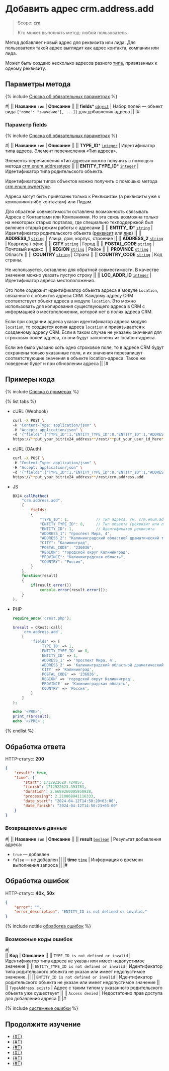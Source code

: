 # Добавить адрес crm.address.add

> Scope: [`crm`](../../../scopes/permissions.md)
>
> Кто может выполнять метод: любой пользователь

Метод добавляет новый адрес для реквизита или лида. Для пользователя такой адрес выглядит как адрес контакта, компании или лида. 

Может быть создано несколько адресов разного [типа](../../auxiliary/enum/crm-enum-address-type.md), привязанных к одному реквизиту. 

## Параметры метода

{% include [Сноска об обязательных параметрах](../../../../_includes/required.md) %}

#|
|| **Название**
`тип` | **Описание** ||
|| **fields***
[`object`](../../../data-types.md) | Набор полей — объект вида `{"поле": "значение"[, ...]}` для добавления адреса ||
|#

### Параметр fields

{% include [Сноска об обязательных параметрах](../../../../_includes/required.md) %}

#|
|| **Название**
`тип` | **Описание** ||
|| **TYPE_ID***
[`integer`](../../../data-types.md) | Идентификатор типа адреса. Элемент перечисления «Тип адреса».

Элементы перечисления «Тип адреса» можно получить с помощью метода [crm.enum.addresstype](../../auxiliary/enum/crm-enum-address-type.md) 
||
|| **ENTITY_TYPE_ID***
[`integer`](../../../data-types.md) | Идентификатор типа родительского объекта.

Идентификаторы типов объектов можно получить с помощью метода [crm.enum.ownertype](../../auxiliary/enum/crm-enum-owner-type.md).

Адреса могут быть привязаны только к Реквизитам (а реквизиты уже к компаниям либо контактам) или Лидам. 

Для обратной совместимости оставлена возможность связывать Адреса с Контактами или Компаниями. Но эта связь возможна только на некоторых старых порталах, где специально техподдержкой был включен старый режим работы с адресами
||
|| **ENTITY_ID***
[`string`](../../../data-types.md) | Идентификатор родительского объекта ([реквизит](../universal/index.md) или [лид](../../leads/index.md)) ||
|| **ADDRESS_1**
[`string`](../../../data-types.md) | Улица, дом, корпус, строение ||
|| **ADDRESS_2**
[`string`](../../../data-types.md) | Квартира / офис ||
|| **CITY**
[`string`](../../../data-types.md) | Город ||
|| **POSTAL_CODE**
[`string`](../../../data-types.md) | Почтовый индекс ||
|| **REGION**
[`string`](../../../data-types.md) | Район ||
|| **PROVINCE**
[`string`](../../../data-types.md) | Область ||
|| **COUNTRY**
[`string`](../../../data-types.md) | Страна ||
|| **COUNTRY_CODE**
[`string`](../../../data-types.md) | Код страны.

Не используется, оставлено для обратной совместимости. В качестве значения можно указать пустую строку
||
|| **LOC_ADDR_ID**
[`integer`](../../../data-types.md) | Идентификатор адреса местоположения.

Это поле содержит идентификатор объекта адреса в модуле `Location`, связанного с объектов адреса CRM. Каждому адресу CRM соответствует объект адреса в модуле `location`. Это можно использовать для копирования существующего адреса в CRM с информацией о местоположении, которой нет в полях адреса CRM.

Если при создании адреса указан идентификатор адреса модуля `location`, то создается копия адреса `location` и привязывается к созданному адресу CRM. Если в таком случае не указаны значения для строковых полей адреса, то они будут заполнены из location-адреса.

Если же было указано хоть одно строковое поле, то в адресе CRM будут сохранены только указанные поля, и их значения перезапишут соответствующие значения в объекте location-адреса. Такое же поведение будет и при обновлении адреса
||
|#

## Примеры кода

{% include [Сноска о примерах](../../../../_includes/examples.md) %}

{% list tabs %}

- cURL (Webhook)

    ```bash
    curl -X POST \
    -H "Content-Type: application/json" \
    -H "Accept: application/json" \
    -d '{"fields":{"TYPE_ID":1,"ENTITY_TYPE_ID":8,"ENTITY_ID":1,"ADDRESS_1":"проспект Мира, 4","ADDRESS_2":"Калининградский областной драматический театр","CITY":"Калининград","POSTAL_CODE":"236036","REGION":"городской округ Калининград","PROVINCE":"Калининградская область","COUNTRY":"Россия"}}' \
    https://**put_your_bitrix24_address**/rest/**put_your_user_id_here**/**put_your_webhook_here**/crm.address.add
    ```

- cURL (OAuth) 

    ```bash
    curl -X POST \
    -H "Content-Type: application/json" \
    -H "Accept: application/json" \
    -d '{"fields":{"TYPE_ID":1,"ENTITY_TYPE_ID":8,"ENTITY_ID":1,"ADDRESS_1":"проспект Мира, 4","ADDRESS_2":"Калининградский областной драматический театр","CITY":"Калининград","POSTAL_CODE":"236036","REGION":"городской округ Калининград","PROVINCE":"Калининградская область","COUNTRY":"Россия"},"auth":"**put_access_token_here**"}' \
    https://**put_your_bitrix24_address**/rest/crm.address.add
    ```

- JS

    ```js
    BX24.callMethod(
        "crm.address.add",
        {
            fields:
            {
                "TYPE_ID": 1,            // Тип адреса, см. crm.enum.addresstype
                "ENTITY_TYPE_ID": 8,     // Тип объекта (реквизит или лид)
                "ENTITY_ID": 1,          // Идентификатор реквизита
                "ADDRESS_1": "проспект Мира, 4",
                "ADDRESS_2": "Калининградский областной драматический театр",
                "CITY": "Калининград",
                "POSTAL_CODE": "236036",
                "REGION": "городской округ Калининград",
                "PROVINCE": "Калининградская область",
                "COUNTRY": "Россия",
            }
        },
        function(result)
        {
            if(result.error())
                console.error(result.error());
        }
    );
    ```

- PHP

    ```php
    require_once('crest.php');

    $result = CRest::call(
        'crm.address.add',
        [
            'fields' => [
                'TYPE_ID' => 1,
                'ENTITY_TYPE_ID' => 8,
                'ENTITY_ID' => 1,
                'ADDRESS_1' => 'проспект Мира, 4',
                'ADDRESS_2' => 'Калининградский областной драматический театр',
                'CITY' => 'Калининград',
                'POSTAL_CODE' => '236036',
                'REGION' => 'городской округ Калининград',
                'PROVINCE' => 'Калининградская область',
                'COUNTRY' => 'Россия',
            ]
        ]
    );

    echo '<PRE>';
    print_r($result);
    echo '</PRE>';
    ```

{% endlist %}

## Обработка ответа

HTTP-статус: **200**

```json
{
    "result": true,
    "time": {
        "start": 1712922620.724857,
        "finish": 1712922623.393783,
        "duration": 2.6689260005950928,
        "processing": 2.210068941116333,
        "date_start": "2024-04-12T14:50:20+03:00",
        "date_finish": "2024-04-12T14:50:23+03:00"
    }
}
```

### Возвращаемые данные

#|
|| **Название**
`тип` | **Описание** ||
|| **result**
[`boolean`](../../../data-types.md) | Результат добавления адреса:
- `true` — добавлен
- `false` — не добавлен 
||
|| **time**
[`time`](../../../data-types.md) | Информация о времени выполнения запроса ||
|#

## Обработка ошибок

HTTP-статус: **40x**, **50x**

```json
{
    "error": "",
    "error_description": "ENTITY_ID is not defined or invalid."
}
```

{% include notitle [обработка ошибок](../../../../_includes/error-info.md) %}

### Возможные коды ошибок

#|  
|| **Код** | **Описание** ||
|| `TYPE_ID is not defined or invalid` | Идентификатор типа адреса не указан или имеет недопустимое значение ||
|| `ENTITY_TYPE_ID is not defined or invalid` | Идентификатор типа родительского объекта не указан или имеет недопустимое значение. ||
|| `ENTITY_ID is not defined or invalid` | Идентификатор родительского объекта не указан или имеет недопустимое значение ||
|| `TypeAddress exists` | Адрес с таким типом у указанного родительского объекта уже существует ||
|| `Access denied` | Недостаточно прав доступа для добавления адреса ||
|#

{% include [системные ошибки](../../../../_includes/system-errors.md) %}

## Продолжите изучение

- [{#T}](./crm-address-update.md)
- [{#T}](./crm-address-list.md)
- [{#T}](./crm-address-delete.md)
- [{#T}](./crm-address-fields.md)
- [{#T}](../../../../tutorials/crm/how-to-add-crm-objects/how-to-add-company-with-requisite.md)
- [{#T}](../../../../tutorials/crm/how-to-add-crm-objects/how-to-add-contact-with-requisite.md)